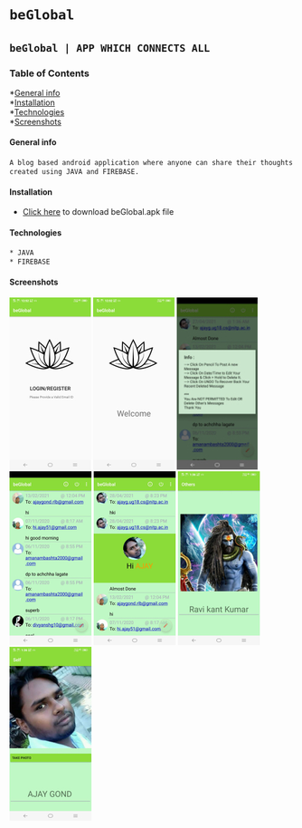 # `beGlobal`
## `beGlobal | APP WHICH CONNECTS ALL`
### Table of Contents
*[General info](#General-info)<br>
*[Installation](#Install)<br>
*[Technologies](#Technologies)<br>
*[Screenshots](#Screenshots)<br>


#### General info
```
A blog based android application where anyone can share their thoughts created using JAVA and FIREBASE.
```

#### Installation
* [Click here](https://github.com/ajayg51/MessageApp/blob/master/app/install/beGlobal.apk?raw=true) to download beGlobal.apk file


#### Technologies
```
* JAVA
* FIREBASE

```



#### Screenshots

![Login/Register](./images/1.jpg "Login/Register ")
![Welcome](./images/2.jpg "Welcome ")
![Info](./images/3.jpg "Info ")
![Blog](./images/4.jpg "Blog ")
![Profile](./images/5.jpg "Profile ")
![Others](./images/6.jpg "Others ")
![Self](./images/7.jpg "Self")


